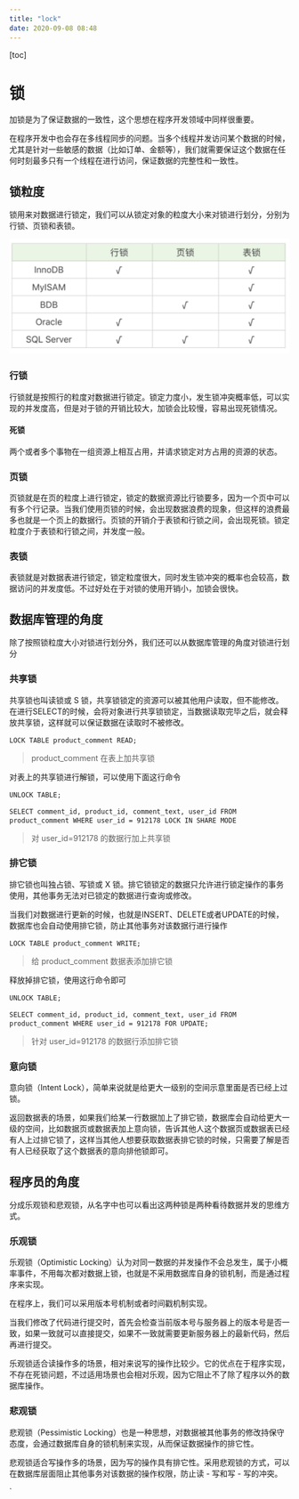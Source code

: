 ```yaml
---
title: "lock"
date: 2020-09-08 08:48
---
```

[toc]





# 锁

加锁是为了保证数据的一致性，这个思想在程序开发领域中同样很重要。

在程序开发中也会存在多线程同步的问题。当多个线程并发访问某个数据的时候，尤其是针对一些敏感的数据（比如订单、金额等），我们就需要保证这个数据在任何时刻最多只有一个线程在进行访问，保证数据的完整性和一致性。



## 锁粒度

锁用来对数据进行锁定，我们可以从锁定对象的粒度大小来对锁进行划分，分别为行锁、页锁和表锁。

![image-20200908085254044](lock.assets/image-20200908085254044.png)



### 行锁

行锁就是按照行的粒度对数据进行锁定。锁定力度小，发生锁冲突概率低，可以实现的并发度高，但是对于锁的开销比较大，加锁会比较慢，容易出现死锁情况。



#### 死锁

两个或者多个事物在一组资源上相互占用，并请求锁定对方占用的资源的状态。



### 页锁

页锁就是在页的粒度上进行锁定，锁定的数据资源比行锁要多，因为一个页中可以有多个行记录。当我们使用页锁的时候，会出现数据浪费的现象，但这样的浪费最多也就是一个页上的数据行。页锁的开销介于表锁和行锁之间，会出现死锁。锁定粒度介于表锁和行锁之间，并发度一般。



### 表锁

表锁就是对数据表进行锁定，锁定粒度很大，同时发生锁冲突的概率也会较高，数据访问的并发度低。不过好处在于对锁的使用开销小，加锁会很快。



## 数据库管理的角度

除了按照锁粒度大小对锁进行划分外，我们还可以从数据库管理的角度对锁进行划分



### 共享锁

共享锁也叫读锁或 S 锁，共享锁锁定的资源可以被其他用户读取，但不能修改。在进行SELECT的时候，会将对象进行共享锁锁定，当数据读取完毕之后，就会释放共享锁，这样就可以保证数据在读取时不被修改。



```
LOCK TABLE product_comment READ;
```

> product_comment 在表上加共享锁



对表上的共享锁进行解锁，可以使用下面这行命令

```
UNLOCK TABLE;
```



```
SELECT comment_id, product_id, comment_text, user_id FROM product_comment WHERE user_id = 912178 LOCK IN SHARE MODE
```

> 对 user_id=912178 的数据行加上共享锁





### 排它锁

排它锁也叫独占锁、写锁或 X 锁。排它锁锁定的数据只允许进行锁定操作的事务使用，其他事务无法对已锁定的数据进行查询或修改。

当我们对数据进行更新的时候，也就是INSERT、DELETE或者UPDATE的时候，数据库也会自动使用排它锁，防止其他事务对该数据行进行操作



```
LOCK TABLE product_comment WRITE;
```

> 给 product_comment 数据表添加排它锁



释放掉排它锁，使用这行命令即可

```
UNLOCK TABLE;
```



```
SELECT comment_id, product_id, comment_text, user_id FROM product_comment WHERE user_id = 912178 FOR UPDATE;
```

> 针对 user_id=912178 的数据行添加排它锁



### 意向锁

意向锁（Intent Lock），简单来说就是给更大一级别的空间示意里面是否已经上过锁。



返回数据表的场景，如果我们给某一行数据加上了排它锁，数据库会自动给更大一级的空间，比如数据页或数据表加上意向锁，告诉其他人这个数据页或数据表已经有人上过排它锁了，这样当其他人想要获取数据表排它锁的时候，只需要了解是否有人已经获取了这个数据表的意向排他锁即可。





## 程序员的角度

分成乐观锁和悲观锁，从名字中也可以看出这两种锁是两种看待数据并发的思维方式。



### 乐观锁

乐观锁（Optimistic Locking）认为对同一数据的并发操作不会总发生，属于小概率事件，不用每次都对数据上锁，也就是不采用数据库自身的锁机制，而是通过程序来实现。

在程序上，我们可以采用版本号机制或者时间戳机制实现。

当我们修改了代码进行提交时，首先会检查当前版本号与服务器上的版本号是否一致，如果一致就可以直接提交，如果不一致就需要更新服务器上的最新代码，然后再进行提交。



乐观锁适合读操作多的场景，相对来说写的操作比较少。它的优点在于程序实现，不存在死锁问题，不过适用场景也会相对乐观，因为它阻止不了除了程序以外的数据库操作。



### 悲观锁

悲观锁（Pessimistic Locking）也是一种思想，对数据被其他事务的修改持保守态度，会通过数据库自身的锁机制来实现，从而保证数据操作的排它性。



悲观锁适合写操作多的场景，因为写的操作具有排它性。采用悲观锁的方式，可以在数据库层面阻止其他事务对该数据的操作权限，防止读 - 写和写 - 写的冲突。



`
